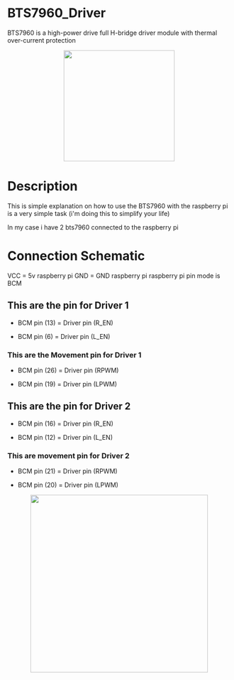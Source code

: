 # BTS7960_Driver
BTS7960 is a  high-power drive full H-bridge driver module with thermal over-current protection

<p align="center">
  <img src="https://raw.githubusercontent.com/The-GUY-2024/BTS7960_Driver/main/src/bts7960.jpg" width="250" />
</p>

# Description
This is simple explanation on how to use the BTS7960 with the raspberry pi is a very simple task 
(i'm doing this to simplify your life)

In my case i have 2 bts7960 connected to the raspberry pi

# Connection Schematic
VCC = 5v raspberry pi
GND = GND raspberry pi
raspberry pi pin mode is BCM 

## This are the pin for Driver 1 

* BCM pin (13) = Driver pin (R_EN) 

* BCM pin (6) = Driver pin (L_EN)
             
### This are the Movement pin  for Driver 1

* BCM pin (26) = Driver pin (RPWM)

* BCM pin (19) = Driver pin (LPWM)
             
## This are the pin for Driver 2

* BCM pin (16) = Driver pin (R_EN)

* BCM pin (12) = Driver pin (L_EN)

### This are movement pin for Driver 2

* BCM pin (21) = Driver pin (RPWM)

* BCM pin (20) = Driver pin (LPWM)
             
<p align="center">
  <img src="https://raw.githubusercontent.com/The-GUY-2024/BTS7960_Driver/main/src/rsp.png" width="400" />


</p>
